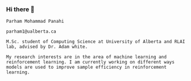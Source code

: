 ### Hi there 👋

<!--
**panahiparham/panahiparham** is a ✨ _special_ ✨ repository because its `README.md` (this file) appears on your GitHub profile.

Here are some ideas to get you started:

- 🔭 I’m currently working on ...
- 🌱 I’m currently learning ...
- 👯 I’m looking to collaborate on ...
- 🤔 I’m looking for help with ...
- 💬 Ask me about ...
- 📫 How to reach me: ...
- 😄 Pronouns: ...
- ⚡ Fun fact: ...
-->

```
Parham Mohammad Panahi

parham1@ualberta.ca

M.Sc. student of Computing Science at University of Alberta and RLAI lab, advised by Dr. Adam white.

My research interests are in the area of machine learning and reinforcement learning. I am currently working on different ways models are used to improve sample efficiency in reinforcement learning.
```
